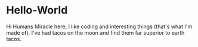 # Hello-World

Hi Humans
Miracle here, I like coding and interesting things (that's what I'm made of).
I've had tacos on the moon and find them far superior to earth tacos.

